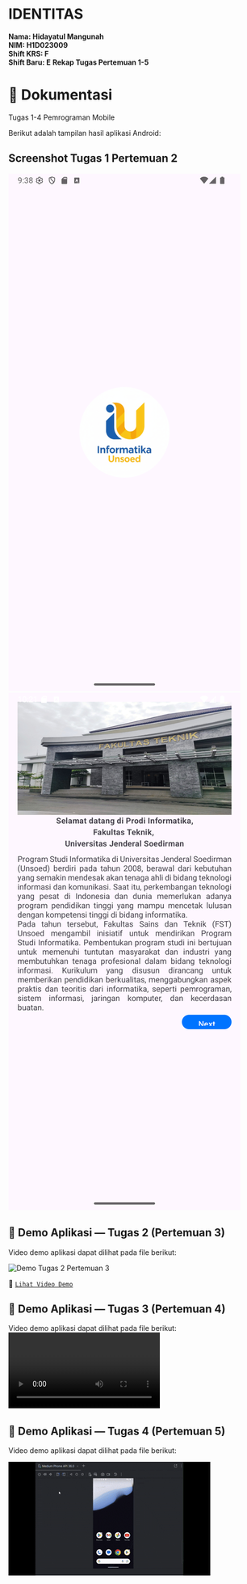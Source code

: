 # IDENTITAS

**Nama: Hidayatul Mangunah**  
**NIM: H1D023009**  
**Shift KRS: F**  
**Shift Baru: E**
**Rekap Tugas Pertemuan 1-5**

# 📸 Dokumentasi
Tugas 1-4 Pemrograman Mobile  

Berikut adalah tampilan hasil aplikasi Android:

## Screenshot Tugas 1 Pertemuan 2
![Tampilan Logo](assets/Logo%20Masuk%20Screenshot_20250928_213822.png)
![Tampilan Awal](assets/Tampilan%20Awal%20Screenshot_20250919_222142.png)



## 🎥 Demo Aplikasi — Tugas 2 (Pertemuan 3)

Video demo aplikasi dapat dilihat pada file berikut:  

![Demo Tugas 2 Pertemuan 3](assets/Demo-Tugas-2-Screen-Recording-2025-09-19-223112.gif)

🔗 [`Lihat Video Demo`](assets/Demo-Tugas-2-Screen-Recording-2025-09-19-223112.gif)



## 🎥 Demo Aplikasi — Tugas 3 (Pertemuan 4)

Video demo aplikasi dapat dilihat pada file berikut:  
![Demo Tugas 3 Pertemuan 4](assets/Demo%20Tugas%203-Screen%20Recording%202025-09-28%20215031.gif.mp4)



## 🎥 Demo Aplikasi — Tugas 4 (Pertemuan 5)

Video demo aplikasi dapat dilihat pada file berikut:  

![Demo Tugas 4 Pertemuan 5](assets/Demo%20Tugas%204.gif.gif)

